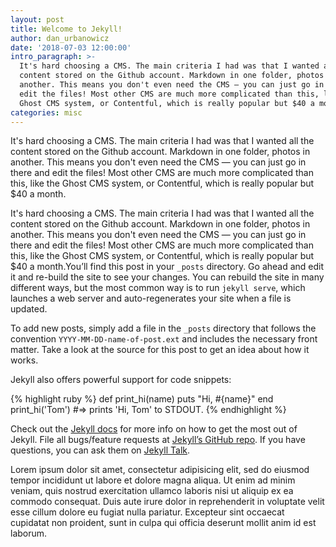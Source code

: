 ```yaml
---
layout: post
title: Welcome to Jekyll!
author: dan_urbanowicz
date: '2018-07-03 12:00:00'
intro_paragraph: >-
  It's hard choosing a CMS. The main criteria I had was that I wanted all the
  content stored on the Github account. Markdown in one folder, photos in
  another. This means you don't even need the CMS — you can just go in there and
  edit the files! Most other CMS are much more complicated than this, like the
  Ghost CMS system, or Contentful, which is really popular but $40 a month.
categories: misc
---
```

It's hard choosing a CMS. The main criteria I had was that I wanted all the content stored on the Github account. Markdown in one folder, photos in another. This means you don't even need the CMS — you can just go in there and edit the files! Most other CMS are much more complicated than this, like the Ghost CMS system, or Contentful, which is really popular but $40 a month.

It's hard choosing a CMS. The main criteria I had was that I wanted all the content stored on the Github account. Markdown in one folder, photos in another. This means you don't even need the CMS — you can just go in there and edit the files! Most other CMS are much more complicated than this, like the Ghost CMS system, or Contentful, which is really popular but $40 a month.You’ll find this post in your `_posts` directory. Go ahead and edit it and re-build the site to see your changes. You can rebuild the site in many different ways, but the most common way is to run `jekyll serve`, which launches a web server and auto-regenerates your site when a file is updated.

To add new posts, simply add a file in the `_posts` directory that follows the convention `YYYY-MM-DD-name-of-post.ext` and includes the necessary front matter. Take a look at the source for this post to get an idea about how it works.

Jekyll also offers powerful support for code snippets:

{% highlight ruby %}
def print_hi(name)
  puts "Hi, #{name}"
end
print_hi('Tom')
#=> prints 'Hi, Tom' to STDOUT.
{% endhighlight %}

Check out the [Jekyll docs](https://jekyllrb.com/docs/home) for more info on how to get the most out of Jekyll. File all bugs/feature requests at [Jekyll’s GitHub repo](https://github.com/jekyll/jekyll). If you have questions, you can ask them on [Jekyll Talk](https://talk.jekyllrb.com/).

Lorem ipsum dolor sit amet, consectetur adipisicing elit, sed do eiusmod tempor incididunt ut labore et dolore magna aliqua. Ut enim ad minim veniam, quis nostrud exercitation ullamco laboris nisi ut aliquip ex ea commodo consequat. Duis aute irure dolor in reprehenderit in voluptate velit esse cillum dolore eu fugiat nulla pariatur. Excepteur sint occaecat cupidatat non proident, sunt in culpa qui officia deserunt mollit anim id est laborum.
